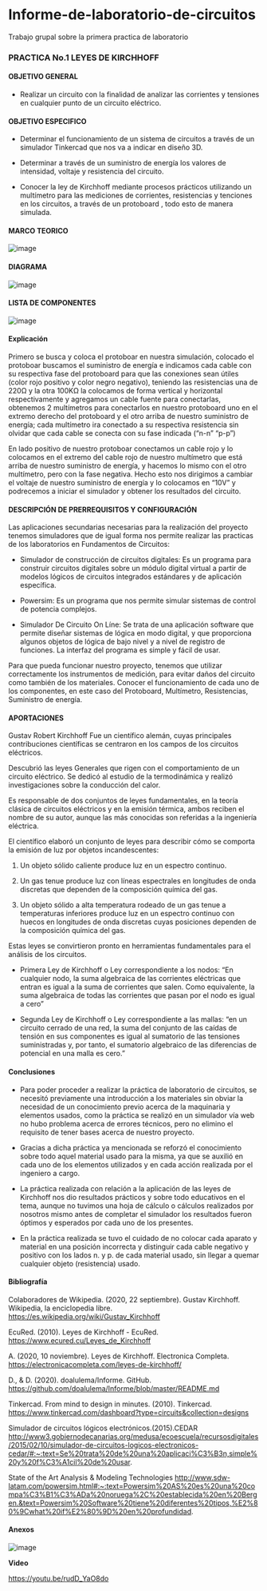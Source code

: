 # Informe-de-laboratorio-de-circuitos
Trabajo grupal sobre la primera practica de laboratorio 

### PRACTICA No.1   LEYES DE KIRCHHOFF

#### OBJETIVO GENERAL
- Realizar un circuito con la finalidad de analizar las corrientes y tensiones en cualquier punto de un circuito eléctrico.

#### OBJETIVO ESPECIFICO
-	Determinar el funcionamiento de un sistema de circuitos a través de un simulador Tinkercad que nos va a indicar en diseño 3D.

-	Determinar a través de un suministro de energía los valores de intensidad, voltaje y resistencia del circuito.

-	Conocer la ley de Kirchhoff mediante procesos prácticos utilizando un multímetro para las mediciones de corrientes, resistencias y tenciones en los circuitos, a través de un protoboard , todo esto de manera simulada.


#### MARCO TEORICO

![image](https://user-images.githubusercontent.com/76060654/102250184-3ac4e000-3ed1-11eb-9607-c4ceb64a12c1.png)

#### DIAGRAMA

![image](https://user-images.githubusercontent.com/76060654/102250321-6e076f00-3ed1-11eb-8590-7924c663e3d1.png)

#### LISTA DE COMPONENTES

![image](https://user-images.githubusercontent.com/76060654/102250414-8aa3a700-3ed1-11eb-9880-b1398c08a5c3.png)

#### Explicación

Primero se busca y coloca el protoboar en nuestra simulación, colocado el protoboar buscamos el suministro de energía e indicamos cada cable con su respectiva fase del protoboard para que las conexiones sean útiles (color rojo positivo y color negro negativo), teniendo las resistencias una de 220Ω y la otra 100KΩ la colocamos de forma vertical y horizontal respectivamente y agregamos un cable fuente para conectarlas, obtenemos 2 multímetros para conectarlos en nuestro protoboard uno en el extremo derecho del protoboard y el otro arriba de nuestro suministro de energía; cada multímetro ira conectado a su respectiva resistencia sin olvidar que cada cable se conecta con su fase indicada (“n-n” “p-p”)

En lado positivo de nuestro protoboar conectamos un cable rojo y lo colocamos en el extremo del cable rojo de nuestro multímetro que está arriba de nuestro suministro de energía, y hacemos lo mismo con el otro multímetro, pero con la fase negativa.
Hecho esto nos dirigimos a cambiar el voltaje de nuestro suministro de energía y lo colocamos en “10V” y podrecemos a iniciar el simulador y obtener los resultados del circuito.

#### DESCRIPCIÓN DE PRERREQUISITOS Y CONFIGURACIÓN

Las aplicaciones secundarias necesarias para la realización del proyecto tenemos simuladores que de igual forma nos permite realizar las practicas de los laboratorios en Fundamentos de Circuitos:

-	Simulador de construcción de circuitos digitales: Es un programa para construir circuitos digitales sobre un módulo digital virtual a partir de modelos lógicos de circuitos integrados estándares y de aplicación específica. 

-	Powersim: Es un programa que nos permite simular sistemas de control de potencia complejos.

-	Simulador De Circuito On Líne: Se trata de una aplicación software que permite diseñar sistemas de lógica en modo digital, y que proporciona algunos objetos de lógica de bajo nivel y a nivel de registro de funciones. La interfaz del programa es simple y fácil de usar. 

Para que pueda funcionar nuestro proyecto, tenemos que utilizar correctamente los instrumentos de medición, para evitar daños del circuito como también de los materiales.
Conocer el funcionamiento de cada uno de los componentes, en este caso del Protoboard, Multímetro, Resistencias, Suministro de energía.

#### APORTACIONES

Gustav Robert Kirchhoff Fue un científico alemán, cuyas principales contribuciones científicas se centraron en los campos de los circuitos eléctricos.

Descubrió las leyes Generales que rigen con el comportamiento de un circuito eléctrico. Se dedicó al estudio de la termodinámica y realizó investigaciones sobre la conducción del calor.

Es responsable de dos conjuntos de leyes fundamentales, en la teoría clásica de circuitos eléctricos y en la emisión térmica, ambos reciben el nombre de su autor, aunque las más conocidas son referidas a la ingeniería eléctrica.

El científico elaboró un conjunto de leyes para describir cómo se comporta la emisión de luz por objetos incandescentes:

 1. Un objeto sólido caliente produce luz en un espectro continuo.

 2. Un gas tenue produce luz con líneas espectrales en longitudes de onda discretas que dependen de la composición química del gas.

 3. Un objeto sólido a alta temperatura rodeado de un gas tenue a temperaturas inferiores produce luz en un espectro continuo con huecos en longitudes de onda discretas cuyas posiciones dependen de la composición química del gas.

Estas leyes se convirtieron pronto en herramientas fundamentales para el análisis de los circuitos.

-  Primera Ley de Kirchhoff o Ley correspondiente a los nodos: “En cualquier nodo, la suma algebraica de las corrientes eléctricas que entran es igual a la suma de corrientes que salen. Como equivalente, la suma algebraica de todas las corrientes que pasan por el nodo es igual a cero”

-  Segunda Ley de Kirchhoff o Ley correspondiente a las mallas: “en un circuito cerrado de una red, la suma del conjunto de las caídas de tensión en sus componentes es igual al sumatorio de las tensiones suministradas y, por tanto, el sumatorio algebraico de las diferencias de potencial en una malla es cero.”

#### Conclusiones

-	Para poder proceder a realizar la práctica de laboratorio de circuitos, se necesitó previamente una introducción a los materiales sin obviar la necesidad de un conocimiento previo acerca de la maquinaria y elementos usados, como la práctica se realizó en un simulador vía web no hubo problema acerca de errores técnicos, pero no elimino el requisito de tener bases acerca de nuestro proyecto.

-	Gracias a dicha práctica ya mencionada se reforzó el conocimiento sobre todo aquel material usado para la misma, ya que se auxilió en cada uno de los elementos utilizados y en cada acción realizada por el ingeniero a cargo. 

-	La práctica realizada con relación a la aplicación de las leyes de Kirchhoff nos dio resultados prácticos y sobre todo educativos en el tema, aunque no tuvimos una hoja de cálculo o cálculos realizados por nosotros mismo antes de completar el simulador los resultados fueron óptimos y esperados por cada uno de los presentes.

-	En la práctica realizada se tuvo el cuidado de no colocar cada aparato y material en una posición incorrecta y distinguir cada cable negativo y positivo con los lados n. y p. de cada material usado, sin llegar a quemar cualquier objeto (resistencia) usado.

#### Bibliografía

Colaboradores de Wikipedia. (2020, 22 septiembre). Gustav Kirchhoff. Wikipedia, la enciclopedia libre. https://es.wikipedia.org/wiki/Gustav_Kirchhoff

EcuRed. (2010). Leyes de Kirchhoff - EcuRed. https://www.ecured.cu/Leyes_de_Kirchhoff

A. (2020, 10 noviembre). Leyes de Kirchhoff. Electronica Completa. https://electronicacompleta.com/leyes-de-kirchhoff/

D., & D. (2020). doalulema/Informe. GitHub. https://github.com/doalulema/Informe/blob/master/README.md

Tinkercad. From mind to design in minutes. (2010). Tinkercad. https://www.tinkercad.com/dashboard?type=circuits&collection=designs

Simulador de circuitos lógicos electrónicos.(2015).CEDAR http://www3.gobiernodecanarias.org/medusa/ecoescuela/recursosdigitales/2015/02/10/simulador-de-circuitos-logicos-electronicos-cedar/#:~:text=Se%20trata%20de%20una%20aplicaci%C3%B3n,simple%20y%20f%C3%A1cil%20de%20usar.

State of the Art Analysis & Modeling Technologies http://www.sdw-latam.com/powersim.html#:~:text=Powersim%20AS%20es%20una%20compa%C3%B1%C3%ADa%20noruega%2C%20establecida%20en%20Bergen.&text=Powersim%20Software%20tiene%20diferentes%20tipos,%E2%80%9Cwhat%20if%E2%80%9D%20en%20profundidad.

#### Anexos

![image](https://user-images.githubusercontent.com/76060654/102250479-a0b16780-3ed1-11eb-953a-62cf21e4652b.png)

**Video**

https://youtu.be/rudD_YaO8do
